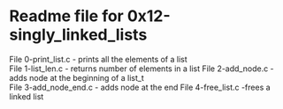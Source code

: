 # Readme file for 0x12-singly_linked_lists

File 0-print_list.c - prints all the elements of a list  
File 1-list_len.c - returns number of elements in a list 
File 2-add_node.c - adds node at the beginning of a list_t  
File 3-add_node_end.c - adds node at the end 
File 4-free_list.c -frees a linked list     
